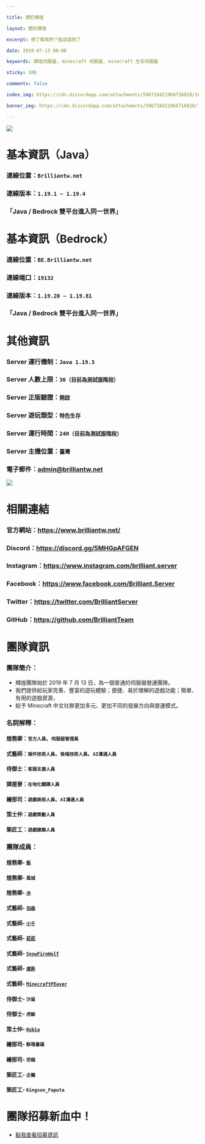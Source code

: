 ```yaml
---

title: 關於輝煌

layout: 關於輝煌

excerpt: 想了解我們？點這就對了

date: 2019-07-13 00:00

keywords: 輝煌伺服器, minecraft 伺服器, minecraft 生存伺服器

sticky: 100

comments: false

index_img: https://cdn.discordapp.com/attachments/596718421966716928/1088834348112941126/2-1.png

banner_img: https://cdn.discordapp.com/attachments/596718421966716928/1088834348112941126/2-1.png

---
```


![](https://media.discordapp.net/attachments/596718421966716928/971190210928992267/AddText_05-04-06.36.35.png)

# 基本資訊（Java）
### 連線位置：` Brilliantw.net ` 
### 連線版本：` 1.19.1 ~ 1.19.4 `
### 「Java / Bedrock 雙平台進入同一世界」

# 基本資訊（Bedrock）
### 連線位置：` BE.Brilliantw.net `
### 連線端口：` 19132 `
### 連線版本：` 1.19.20 ~ 1.19.81 `
### 「Java / Bedrock 雙平台進入同一世界」

# 其他資訊
### Server 運行機制：` Java 1.19.3 `
### Server 人數上限：` 30（目前為測試服階段） `
### Server 正版驗證：` 開啟 `
### Server 遊玩類型：` 特色生存 `
### Server 運行時間：` 24H（目前為測試服階段） `
### Server 主機位置：` 臺灣 `
### 電子郵件：admin@brilliantw.net

<a href="https://www.mc-list.xyz/843/info" target="_blank"><img src="https://www.mc-list.xyz/banner/1-843.png" border="0"></a>

# 相關連結
### 官方網站：https://www.brilliantw.net/
### Discord：https://discord.gg/5MHGpAFGEN
### Instagram：https://www.instagram.com/brilliant.server
### Facebook：https://www.facebook.com/Brilliant.Server
### Twitter：https://twitter.com/BrilliantServer
### GitHub：https://github.com/BrilliantTeam

# 團隊資訊

### 團隊簡介：

- 輝煌團隊始於 2019 年 7 月 13 日，為一個普通的伺服器營運團隊。
- 我們提供給玩家完善、豐富的遊玩體驗；便捷、易於理解的遊戲功能；簡單、有用的遊戲資源，
- 給予 Minecraft 中文社群更加多元、更加不同的發展方向與營運模式。

### 名詞解釋：

#### 煌務卿：` 官方人員 `、` 伺服器管理員 `
#### 式藝師：` 插件技術人員 `、` 後端技術人員 `、` AI溝通人員 `
#### 侍御士：` 客服支援人員 `
#### 譯屋寮：` 在地化翻譯人員 `
#### 繪部司：` 遊戲美術人員 `、` AI溝通人員 `
#### 策士仲：` 遊戲策劃人員 `
#### 築匠工：` 遊戲建築人員 `

### 團隊成員：

#### 煌務卿- [` 飯 `](https://github.com/RICE0707)
#### 煌務卿- ` 風城 `
#### 煌務卿- [` 冰 `](https://github.com/YTiceice)
#### 式藝師- [` 羽森 `](https://github.com/NCT-skyouo)
#### 式藝師- [` 小千 `](https://github.com/rDruTNT)
#### 式藝師- [` 菘菘 `](https://github.com/SiongSng)
#### 式藝師- [` SnowFireWolf `](https://github.com/SnowFireWolf)
#### 式藝師- [` 達斯 `](https://github.com/DasCrystal)
#### 式藝師- [` MinecraftPEayer `](https://github.com/MinecraftPEayer)
#### 侍御士- ` 沙鼠 `
#### 侍御士- ` 虎鯨 `
#### 策士仲- [` Rubia `](https://github.com/HanzerHong)
#### 繪部司- ` 酥瑪書碼 `
#### 繪部司- ` 恐龍 `
#### 築匠工- ` 企鵝 `
#### 築匠工- ` Kingson_Faputa `

# 團隊招募新血中！
- [點我查看招募資訊](https://www.brilliantw.net/成員招募)
